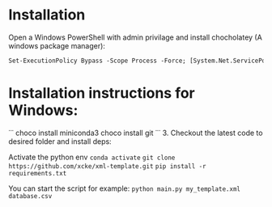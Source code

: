 # Installation

Open a Windows PowerShell with admin privilage and install chocholatey (A windows package manager):

```ps
Set-ExecutionPolicy Bypass -Scope Process -Force; [System.Net.ServicePointManager]::SecurityProtocol = [System.Net.ServicePointManager]::SecurityProtocol -bor 3072; iex ((New-Object System.Net.WebClient).DownloadString('https://chocolatey.org/install.ps1'))
```

# Installation instructions for Windows:

˙˙˙
choco install miniconda3
choco install git
˙˙˙ 3. Checkout the latest code to desired folder and install deps:

Activate the python env
`conda activate`
`git clone https://github.com/xcke/xml-template.git`
`pip install -r requirements.txt`

You can start the script for example: `python main.py my_template.xml database.csv`
